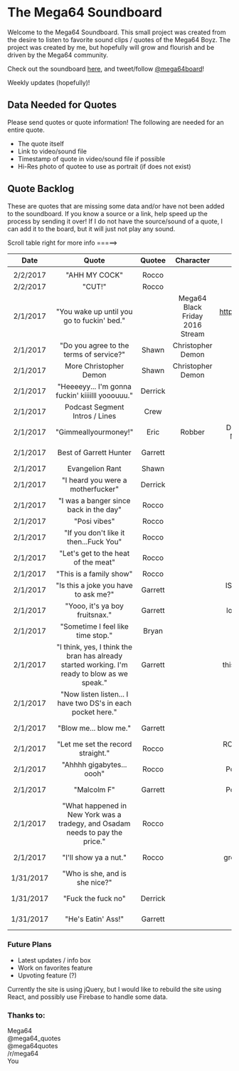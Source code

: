 # The Mega64 Soundboard

Welcome to the Mega64 Soundboard. This small project was created from the desire to listen to favorite sound clips / quotes of the Mega64 Boyz. The project was created by me, but hopefully will grow and flourish and be driven by the Mega64 community.

Check out the soundboard [here](http://mega64soundboard.com/), and tweet/follow [@mega64board](https://twitter.com/mega64board)!

Weekly updates (hopefully)!

## Data Needed for Quotes
Please send quotes or quote information! The following are needed for an entire quote.

* The quote itself
* Link to video/sound file
* Timestamp of quote in video/sound file if possible
* Hi-Res photo of quotee to use as portrait (if does not exist)




## Quote Backlog

These are quotes that are missing some data and/or have not been added to the soundboard. If you know a source or a link, help speed up the process by sending it over! If I do not have the source/sound of a quote, I can add it to the board, but it will just not play any sound.

Scroll table right for more info =====>

| Date | Quote | Quotee | Character | Source | Link | Submitted by: | Added? |
|:----:|:-----:|:------:|:---------:|:------:|:----:|:-------------:|:------:|
|||||||||
|2/2/2017|"AHH MY COCK"|Rocco|||???|/u/Keaton223||
|2/2/2017|"CUT!"|Rocco|||???|/u/cyber_goblin||
|2/1/2017|"You wake up until you go to fuckin' bed."||Mega64 Black Friday 2016 Stream|https://www.youtube.com/watch?v=Gw_UmXoDrSo||@x3isofficial||
|2/1/2017|"Do you agree to the terms of service?"|Shawn|Christopher Demon|Sytefreek etc.||@rithanvios||
|2/1/2017|More Christopher Demon|Shawn|Christopher Demon|Sytefreek etc.||@odamnwolf||
|2/1/2017|"Heeeeyy... I'm gonna fuckin' kiiiilll yooouuu."|Derrick||Joker Voice||/u/transfixedonwhy||
|2/1/2017|Podcast Segment Intros / Lines|Crew||???||/u/transfixedonwhy||
|2/1/2017|"Gimmeallyourmoney!"|Eric|Robber|DRAGONBALL Z LIVE ACTION MOVIE TRAILER (OFFICIAL)|https://youtu.be/4Ojd5cNDekc?t=1m46s|/u/KingLouie501||
|2/1/2017|Best of Garrett Hunter|Garrett|||https://www.youtube.com/watch?v=hys0tg8uHyw|/u/RandyTortilla||
|2/1/2017|Evangelion Rant|Shawn||???||/u/RandyTortilla||
|2/1/2017|"I heard you were a motherfucker"|Derrick||???||/u/Bertrum|no sound|
|2/1/2017|"I was a banger since back in the day"|Rocco||???||/u/Bertrum||
|2/1/2017|"Posi vibes"|Rocco||???||/u/Bertrum||
|2/1/2017|"If you don't like it then...Fuck You"|Rocco||???||/u/Bertrum||
|2/1/2017|"Let's get to the heat of the meat"|Rocco||???||/u/Bertrum||
|2/1/2017|"This is a family show"|Rocco||???||/u/Bertrum||
|2/1/2017|"Is this a joke you have to ask me?"|Garrett||IS THIS A JOKE YOU HAVE TO ASK ME?|https://youtu.be/dKVxt8BhNDY?t=36|Chandler|✅️ 2/5/2017|
|2/1/2017|"Yooo, it's ya boy fruitsnax."|Garrett||look what I found in my house|https://www.youtube.com/watch?v=gKiDzxkwmZE|Chandler|✅️ 2/5/2017|
|2/1/2017|"Sometime I feel like time stop."|Bryan||Sometimes...|https://youtu.be/6BEmpOE8Al8?t=15|Chandler|✅️ 2/4/2017|
|2/1/2017|"I think, yes, I think the bran has already started working. I'm ready to blow as we speak."|Garrett||this is what you all thing of me 2|https://youtu.be/RNg0-QRP-Ow?list=LL6uJb6c2YtC91H8c-_8rvTg&t=153|Chandler|✅️ 2/4/2017|
|2/1/2017|"Now listen listen... I have two DS's in each pocket here."|||Podcast 271|Taken Down - Copyright|Chandler|no sound|
|2/1/2017|"Blow me... blow me."|Garrett||Podcast 73|https://youtu.be/0qd05FVqjco?t=1|Chandler|✅️ 2/4/2017|
|2/1/2017|"Let me set the record straight."|Rocco||ROCCO TALKS ABOUT RECENT MEGA64 CONTROVERSY|https://www.youtube.com/watch?v=uJZrmEFzD9U|Chandler|✅️ 2/4/2017|
|2/1/2017|"Ahhhh gigabytes... oooh"|Rocco||Podcast 374 CyberCast 2015|https://youtu.be/XKGQz6sRIQk?t=11|Chandler|✅️ 2/4/2017|
|2/1/2017|"Malcolm F"|Garrett| |Podcast 374 CyberCast 2015|https://youtu.be/wLw8On1DhEI?t=39|Chandler|✅️ 2/4/2017|
|2/1/2017|"What happened in New York was a tradegy, and Osadam needs to pay the price." |Rocco| |Podcast 230|https://www.youtube.com/watch?v=jzeD1ch5Oeg|Chandler|✅️ 2/4/2017|
|2/1/2017|"I'll show ya a nut."|Rocco| |great meals with derrick acosta|https://youtu.be/Yg7i3Kq3fII?t=17|Chandler|✅️ 2/4/2017|
|1/31/2017|"Who is she, and is she nice?"|||???||Ignacio||
|1/31/2017|"Fuck the fuck no"|Derrick||Mega64: A3|https://www.youtube.com/watch?v=RbVlpDdqI90&t=42|Dr. Ryan|✅️ 2/5/2017|
|1/31/2017|"He's Eatin' Ass!"|Garrett||Podcast 348|https://www.youtube.com/watch?v=YxnIDWyLnTk&t=2m8s|Dr. Ryan|✅️ 2/5/2017|

### Future Plans

* Latest updates / info box
* Work on favorites feature
* Upvoting feature (?)

Currently the site is using jQuery, but I would like to rebuild the site using React, and possibly use Firebase to handle some data.

### Thanks to:
Mega64<br>
@mega64_quotes<br>
@mega64quotes<br>
/r/mega64<br>
You
